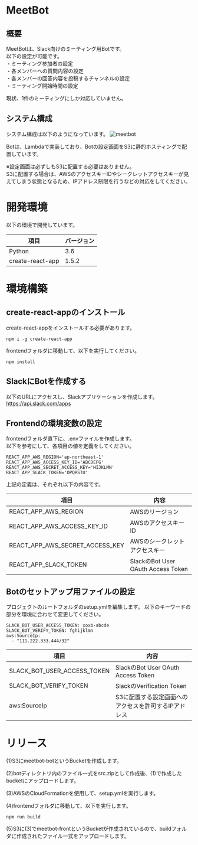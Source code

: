 # MeetBot
## 概要
MeetBotは、Slack向けのミーティング用Botです。  
以下の設定が可能です。  
・ミーティング参加者の設定  
・各メンバーへの質問内容の設定  
・各メンバーの回答内容を投稿するチャンネルの設定  
・ミーティング開始時間の設定

現状、1件のミーティングにしか対応していません。

## システム構成
システム構成は以下のようになっています。
![meetbot](https://user-images.githubusercontent.com/19472713/49911180-c2357e00-fec8-11e8-9c2e-3173227e9205.png)

Botは、Lambdaで実装しており、Botの設定画面をS3に静的ホスティングで配置しています。

※設定画面は必ずしもS3に配置する必要はありません。  
S3に配置する場合は、AWSのアクセスキーIDやシークレットアクセスキーが見えてしまう状態となるため、IPアドレス制限を行うなどの対応をしてください。

# 開発環境
以下の環境で開発しています。

| 項目 | バージョン |
----|---- 
| Python | 3.6 |
| create-react-app | 1.5.2 |

# 環境構築
## create-react-appのインストール
create-react-appをインストールする必要があります。
```
npm i -g create-react-app
```

frontendフォルダに移動して、以下を実行してください。
```
npm install
```
## SlackにBotを作成する
以下のURLにアクセスし、Slackアプリケーションを作成します。  
https://api.slack.com/apps

## Frontendの環境変数の設定
frontendフォルダ直下に、.envファイルを作成します。  
以下を参考にして、各項目の値を定義をしてください。

```
REACT_APP_AWS_REGION='ap-northeast-1'
REACT_APP_AWS_ACCESS_KEY_ID='ABCDEFG'
REACT_APP_AWS_SECRET_ACCESS_KEY='HIJKLMN'
REACT_APP_SLACK_TOKEN='OPQRSTU'
```

上記の定義は、それぞれ以下の内容です。

| 項目 | 内容 |
----|---- 
| REACT_APP_AWS_REGION | AWSのリージョン |
| REACT_APP_AWS_ACCESS_KEY_ID | AWSのアクセスキーID |
| REACT_APP_AWS_SECRET_ACCESS_KEY | AWSのシークレットアクセスキー |
| REACT_APP_SLACK_TOKEN | SlackのBot User OAuth Access Token |

## Botのセットアップ用ファイルの設定
プロジェクトのルートフォルダのsetup.ymlを編集します。
以下のキーワードの部分を環境に合わせて変更してください。

```
SLACK_BOT_USER_ACCESS_TOKEN: xoxb-abcde
SLACK_BOT_VERIFY_TOKEN: fghijklmn
aws:SourceIp: 
  - "111.222.333.444/32"
```

| 項目 | 内容 |
----|---- 
| SLACK_BOT_USER_ACCESS_TOKEN | SlackのBot User OAuth Access Token |
| SLACK_BOT_VERIFY_TOKEN | SlackのVerification Token |
| aws:SourceIp | S3に配置する設定画面へのアクセスを許可するIPアドレス |


# リリース
(1)S3にmeetbot-botというBucketを作成します。

(2)botディレクトリ内のファイル一式をsrc.zipとして作成後、(1)で作成したbucketにアップロードします。  

(3)AWSのCloudFormationを使用して、setup.ymlを実行します。

(4)frontendフォルダに移動して、以下を実行します。
```
npm run build
```

(5)S3に(3)でmeetbot-frontというBucketが作成されているので、buildフォルダに作成されたファイル一式をアップロードします。
